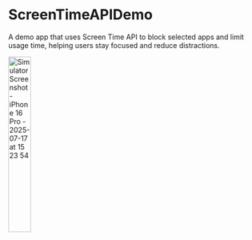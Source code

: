 # ScreenTimeAPIDemo

A demo app that uses Screen Time API to block selected apps and limit usage time, helping users stay focused and reduce distractions.

<img width="30%" alt="Simulator Screenshot - iPhone 16 Pro - 2025-07-17 at 15 23 54" src="https://github.com/user-attachments/assets/c3f7b081-033b-4855-b709-5e1842c01da1" />

